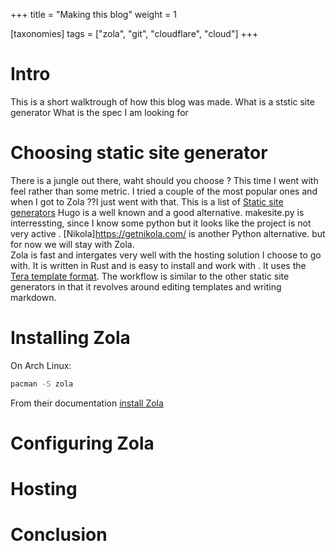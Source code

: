 +++
title = "Making this blog"
weight = 1

[taxonomies]
tags = ["zola", "git", "cloudflare", "cloud"]
+++

# Intro

This is a short walktrough of how this blog was made.
What is a ststic site generator
What is the spec I am looking for

# Choosing static site generator

There is a jungle out there, waht should you choose ?
This time I went with feel rather than some metric. I tried a couple of the most popular ones and when I got to Zola ??I just went with that.
This is a list of [Static site generators](https://jamstack.org/generators/)
Hugo is a well known and a good alternative.
makesite.py is interressting, since I know some python but it looks like the project is not very active . [Nikola]https://getnikola.com/ is another Python alternative. but for now we will stay with Zola.  
Zola is fast and intergates very well with the hosting solution I choose to go with. It is written in Rust and is easy to install and work with . It uses the [Tera template format](https://github.com/Keats/tera). The workflow is similar to the other static site generators in that it revolves around editing templates and writing markdown.

# Installing Zola

On Arch Linux:

```Bash
pacman -S zola
```
From their documentation [install Zola](https://www.getzola.org/documentation/getting-started/installation/)


# Configuring Zola

# Hosting

# Conclusion